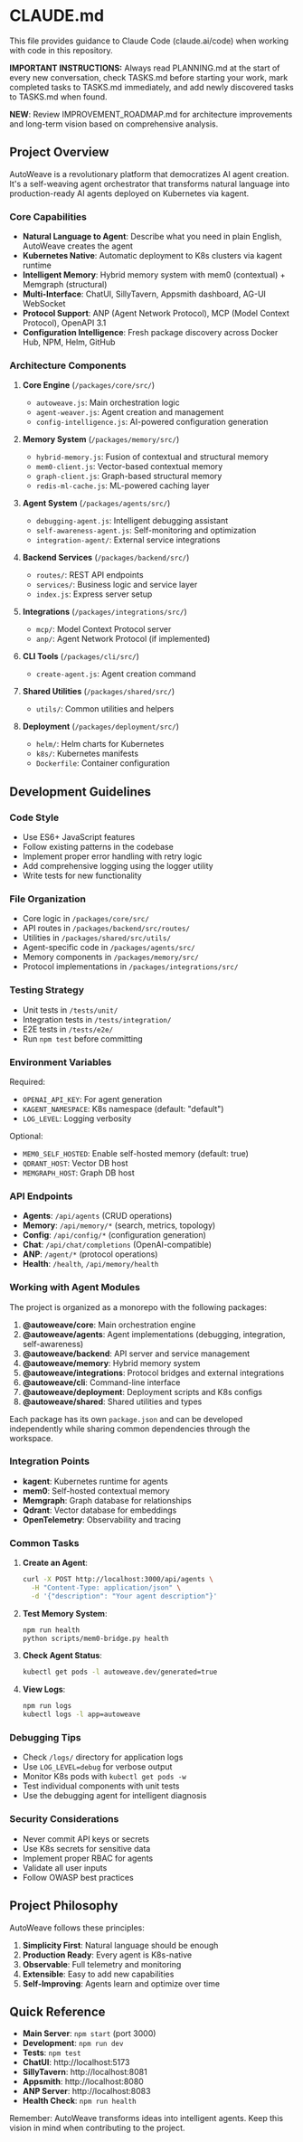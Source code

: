 # CLAUDE.md

This file provides guidance to Claude Code (claude.ai/code) when working with code in this repository.

**IMPORTANT INSTRUCTIONS:** Always read PLANNING.md at the start of every new conversation, check TASKS.md before starting your work, mark completed tasks to TASKS.md immediately, and add newly discovered tasks to TASKS.md when found.

**NEW**: Review IMPROVEMENT_ROADMAP.md for architecture improvements and long-term vision based on comprehensive analysis.

## Project Overview

AutoWeave is a revolutionary platform that democratizes AI agent creation. It's a self-weaving agent orchestrator that transforms natural language into production-ready AI agents deployed on Kubernetes via kagent.

### Core Capabilities
- **Natural Language to Agent**: Describe what you need in plain English, AutoWeave creates the agent
- **Kubernetes Native**: Automatic deployment to K8s clusters via kagent runtime
- **Intelligent Memory**: Hybrid memory system with mem0 (contextual) + Memgraph (structural)
- **Multi-Interface**: ChatUI, SillyTavern, Appsmith dashboard, AG-UI WebSocket
- **Protocol Support**: ANP (Agent Network Protocol), MCP (Model Context Protocol), OpenAPI 3.1
- **Configuration Intelligence**: Fresh package discovery across Docker Hub, NPM, Helm, GitHub

### Architecture Components

1. **Core Engine** (`/packages/core/src/`)
   - `autoweave.js`: Main orchestration logic
   - `agent-weaver.js`: Agent creation and management
   - `config-intelligence.js`: AI-powered configuration generation

2. **Memory System** (`/packages/memory/src/`)
   - `hybrid-memory.js`: Fusion of contextual and structural memory
   - `mem0-client.js`: Vector-based contextual memory
   - `graph-client.js`: Graph-based structural memory
   - `redis-ml-cache.js`: ML-powered caching layer

3. **Agent System** (`/packages/agents/src/`)
   - `debugging-agent.js`: Intelligent debugging assistant
   - `self-awareness-agent.js`: Self-monitoring and optimization
   - `integration-agent/`: External service integrations

4. **Backend Services** (`/packages/backend/src/`)
   - `routes/`: REST API endpoints
   - `services/`: Business logic and service layer
   - `index.js`: Express server setup

5. **Integrations** (`/packages/integrations/src/`)
   - `mcp/`: Model Context Protocol server
   - `anp/`: Agent Network Protocol (if implemented)

6. **CLI Tools** (`/packages/cli/src/`)
   - `create-agent.js`: Agent creation command

7. **Shared Utilities** (`/packages/shared/src/`)
   - `utils/`: Common utilities and helpers

8. **Deployment** (`/packages/deployment/src/`)
   - `helm/`: Helm charts for Kubernetes
   - `k8s/`: Kubernetes manifests
   - `Dockerfile`: Container configuration
## Development Guidelines

### Code Style
- Use ES6+ JavaScript features
- Follow existing patterns in the codebase
- Implement proper error handling with retry logic
- Add comprehensive logging using the logger utility
- Write tests for new functionality

### File Organization
- Core logic in `/packages/core/src/`
- API routes in `/packages/backend/src/routes/`
- Utilities in `/packages/shared/src/utils/`
- Agent-specific code in `/packages/agents/src/`
- Memory components in `/packages/memory/src/`
- Protocol implementations in `/packages/integrations/src/`
### Testing Strategy
- Unit tests in `/tests/unit/`
- Integration tests in `/tests/integration/`
- E2E tests in `/tests/e2e/`
- Run `npm test` before committing

### Environment Variables
Required:
- `OPENAI_API_KEY`: For agent generation
- `KAGENT_NAMESPACE`: K8s namespace (default: "default")
- `LOG_LEVEL`: Logging verbosity

Optional:
- `MEM0_SELF_HOSTED`: Enable self-hosted memory (default: true)
- `QDRANT_HOST`: Vector DB host
- `MEMGRAPH_HOST`: Graph DB host

### API Endpoints
- **Agents**: `/api/agents` (CRUD operations)
- **Memory**: `/api/memory/*` (search, metrics, topology)
- **Config**: `/api/config/*` (configuration generation)
- **Chat**: `/api/chat/completions` (OpenAI-compatible)
- **ANP**: `/agent/*` (protocol operations)
- **Health**: `/health`, `/api/memory/health`

### Working with Agent Modules

The project is organized as a monorepo with the following packages:

1. **@autoweave/core**: Main orchestration engine
2. **@autoweave/agents**: Agent implementations (debugging, integration, self-awareness)
3. **@autoweave/backend**: API server and service management
4. **@autoweave/memory**: Hybrid memory system
5. **@autoweave/integrations**: Protocol bridges and external integrations
6. **@autoweave/cli**: Command-line interface
7. **@autoweave/deployment**: Deployment scripts and K8s configs
8. **@autoweave/shared**: Shared utilities and types

Each package has its own `package.json` and can be developed independently while sharing common dependencies through the workspace.
### Integration Points
- **kagent**: Kubernetes runtime for agents
- **mem0**: Self-hosted contextual memory
- **Memgraph**: Graph database for relationships
- **Qdrant**: Vector database for embeddings
- **OpenTelemetry**: Observability and tracing

### Common Tasks

1. **Create an Agent**:
   ```bash
   curl -X POST http://localhost:3000/api/agents \
     -H "Content-Type: application/json" \
     -d '{"description": "Your agent description"}'
   ```

2. **Test Memory System**:
   ```bash
   npm run health
   python scripts/mem0-bridge.py health
   ```

3. **Check Agent Status**:
   ```bash
   kubectl get pods -l autoweave.dev/generated=true
   ```

4. **View Logs**:
   ```bash
   npm run logs
   kubectl logs -l app=autoweave
   ```

### Debugging Tips
- Check `/logs/` directory for application logs
- Use `LOG_LEVEL=debug` for verbose output
- Monitor K8s pods with `kubectl get pods -w`
- Test individual components with unit tests
- Use the debugging agent for intelligent diagnosis

### Security Considerations
- Never commit API keys or secrets
- Use K8s secrets for sensitive data
- Implement proper RBAC for agents
- Validate all user inputs
- Follow OWASP best practices

## Project Philosophy

AutoWeave follows these principles:
1. **Simplicity First**: Natural language should be enough
2. **Production Ready**: Every agent is K8s-native
3. **Observable**: Full telemetry and monitoring
4. **Extensible**: Easy to add new capabilities
5. **Self-Improving**: Agents learn and optimize over time

## Quick Reference

- **Main Server**: `npm start` (port 3000)
- **Development**: `npm run dev`
- **Tests**: `npm test`
- **ChatUI**: http://localhost:5173
- **SillyTavern**: http://localhost:8081
- **Appsmith**: http://localhost:8080
- **ANP Server**: http://localhost:8083
- **Health Check**: `npm run health`

Remember: AutoWeave transforms ideas into intelligent agents. Keep this vision in mind when contributing to the project.